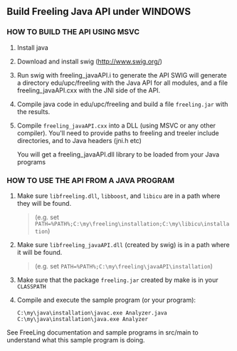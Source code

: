 ## Build Freeling Java API under WINDOWS

### HOW TO BUILD THE API USING MSVC

  1. Install java 

  2. Download and install swig (http://www.swig.org/)

  3. Run swig with freeling_javaAPI.i to generate the API
     SWIG will generate a directory edu/upc/freeling with the Java API 
     for all modules, and a file freeling_javaAPI.cxx with the JNI side 
     of the API.

  4. Compile java code in edu/upc/freeling and build a file `freeling.jar`
     with the results.

  5. Compile `freeling_javaAPI.cxx` into a DLL (using MSVC or any other compiler).
     You'll need to provide paths to freeling and treeler include directories, 
     and to Java headers (jni.h etc)
     
     You will get a freeling_javaAPI.dll library to be loaded from 
     your Java programs


### HOW TO USE THE API FROM A JAVA PROGRAM

  1. Make sure `libfreeling.dll`, `libboost`, and `libicu` are in a path where 
      they will be found.
      > (e.g. set `PATH=%PATH%;C:\my\freeling\installation;C:\my\libicu\installation`)

  2. Make sure `libfreeling_javaAPI.dll` (created by swig) is in a path 
      where it will be found.
      > (e.g. set `PATH=%PATH%;C:\my\freeling\javaAPI\installation`)

  3. Make sure that the package `freeling.jar` created by make is in your `CLASSPATH`

  4. Compile and execute the sample program (or your program): 
  
         C:\my\java\installation\javac.exe Analyzer.java
         C:\my\java\installation\java.exe Analyzer

 See FreeLing documentation and sample programs in src/main to
 understand what this sample program is doing.

